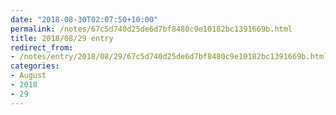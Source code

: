```yaml
---
date: "2018-08-30T02:07:50+10:00"
permalink: /notes/67c5d740d25de6d7bf8480c9e10182bc1391669b.html
title: 2018/08/29 entry
redirect_from:
- /notes/entry/2018/08/29/67c5d740d25de6d7bf8480c9e10182bc1391669b.html
categories:
- August
- 2018
- 29
---
```

